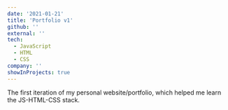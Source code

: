 ```yaml
---
date: '2021-01-21'
title: 'Portfolio v1'
github: ''
external: ''
tech:
  - JavaScript
  - HTML
  - CSS
company: ''
showInProjects: true
---
```


The first iteration of my personal website/portfolio, which helped me learn the JS-HTML-CSS stack.

